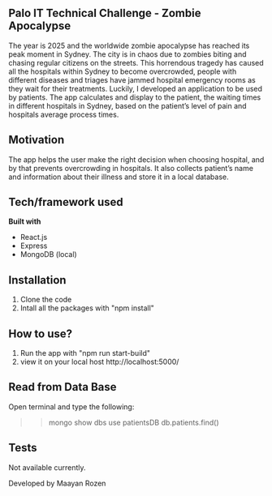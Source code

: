 ## Palo IT Technical Challenge - Zombie Apocalypse
The year is 2025 and the worldwide zombie apocalypse has reached its peak moment in Sydney.
The city is in chaos due to zombies biting and chasing regular citizens on the streets.
This horrendous tragedy has caused all the hospitals within Sydney to become overcrowded, 
people with different diseases and triages have jammed hospital emergency rooms as they wait for their treatments.
Luckily, I developed an application to be used by patients.
The app calculates and display to the patient, the waiting times in different hospitals in Sydney, based on the patient’s level of pain and hospitals average
process times.

## Motivation
The app helps the user make the right decision when choosing hospital, and by that prevents overcrowding in hospitals.
It also collects patient’s name and information about their illness and store it in a local database.

## Tech/framework used
<b>Built with</b>
- React.js
- Express
- MongoDB (local)

## Installation
1) Clone the code
2) Intall all the packages with "npm install"

## How to use?
1) Run the app with "npm run start-build"
2) view it on your local host http://localhost:5000/

## Read from Data Base
Open terminal and type the following:
>> mongo
>> show dbs
>> use patientsDB
>> db.patients.find()

## Tests
Not available currently.





Developed by Maayan Rozen
